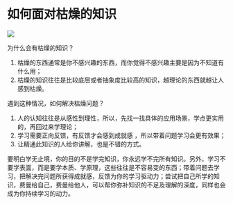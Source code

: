 # 如何面对枯燥的知识

![](http://cdn.hackdapp.com/2021-01-14-20200720%20-%20%E5%A6%82%E4%BD%95%E9%9D%A2%E5%AF%B9%E6%9E%AF%E7%87%A5%E7%9A%84%E7%9F%A5%E8%AF%86.jpg)

为什么会有枯燥的知识？

1. 枯燥的东西通常是你不感兴趣的东西，而你觉得不感兴趣主要是因为不知道有什么用；
2. 枯燥的知识往往是比较底层或者抽象度比较高的知识，越理论的东西就越让人感到枯燥。

遇到这种情况，如何解决枯燥问题？

1. 人的认知往往是从感性到理性，所以，先找一找具体的应用场景，学点更实用的，再回过来学理论；
2. 学习需要正向反馈，有反馈才会感到成就感 ，所以带着问题学习会更有效果；
3. 让精通此知识的人给你讲解，也是不错的方式。

要明白学无止境，你的目的不是学完知识，你永远学不完所有知识。另外，学习不要学表面，而是要学本质、学原理，这些往往是不容易变的东西；带着问题去学习，把解决完问题所获得成就感，反馈为你的学习驱动力；尝试把自己所学的知识，费曼给自己，费曼给他人，可以帮你弥补知识的不足及理解的深度，同样也会成为你持续学习的动力。

